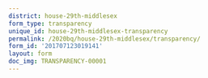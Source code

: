 ```yaml
---
district: house-29th-middlesex
form_type: transparency
unique_id: house-29th-middlesex-transparency
permalink: /2020bq/house-29th-middlesex/transparency/
form_id: '201707123019141'
layout: form
doc_img: TRANSPARENCY-00001
---
```

